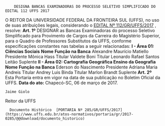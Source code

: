         DESIGNA BANCAS EXAMINADORAS DO PROCESSO SELETIVO SIMPLIFICADO DO EDITAL 112 UFFS 2017  

 O REITOR DA UNIVERSIDADE FEDERAL DA FRONTEIRA SUL (UFFS), no uso de suas atribuições legais, considerando o [EDITAL Nº 112/GR/UFFS/2017](https://www.uffs.edu.br/atos-normativos/edital/gr/2017-0112)  , resolve:   **Art. 1º** DESIGNAR as Bancas Examinadoras do processo Seletivo Simplificado para Provimento de Cargos da Carreira do Magistério Superior, para o Quadro de Professores Substitutos da UFFS, conforme especificações constantes nas tabelas a seguir relacionadas: **I - Área 01: Ciências Sociais**      **Nome**    **Função na Banca**      Alexandre Maurício Matiello   Presidente     Mônica Hass   Titular     Valdete Boni   Titular     Leonardo Rafael Santos Leitão   Suplente      **II - Área 02: Cartografia Geográfica Ensino da Geografia**      **Nome**    **Função na Banca**      Ederson do Nascimento   Presidente     Adriana Maria Andreis   Titular     Andrey Luis Binda   Titular     Marlon Brandt   Suplente       **Art. 2º** Esta Portaria entra em vigor na data de sua publicação no Boletim Oficial da UFFS.      **Data do ato:** Chapecó-SC, 06 de março de 2017.   
 

    Jaime Giolo   
 Reitor da UFFS 

      Documento Histórico  [PORTARIA Nº 285/GR/UFFS/2017](https://www.uffs.edu.br/atos-normativos/portaria/gr/2017-0285/@@download/documento_historico)     
      